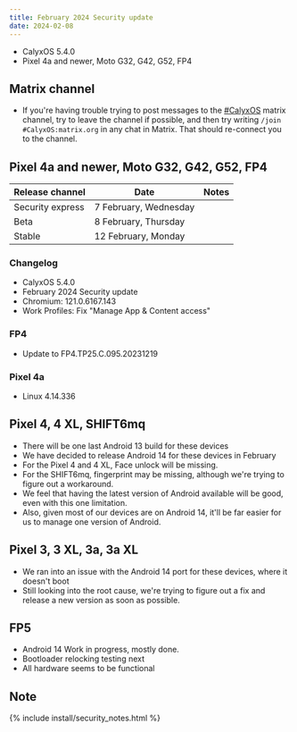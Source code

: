 ```yaml
---
title: February 2024 Security update
date: 2024-02-08
---
```


* CalyxOS 5.4.0
* Pixel 4a and newer, Moto G32, G42, G52, FP4

## Matrix channel

* If you're having trouble trying to post messages to the [#CalyxOS](https://app.element.io/#/room/#CalyxOS:matrix.org) matrix channel, try to leave the channel if possible, and then try writing `/join #CalyxOS:matrix.org` in any chat in Matrix. That should re-connect you to the channel.

## Pixel 4a and newer, Moto G32, G42, G52, FP4

| Release channel  | Date   | Notes |
| ---------------- | ------ | ------ |
| Security express | 7 February, Wednesday | |
| Beta | 8 February, Thursday | |
| Stable | 12 February, Monday | |

### Changelog
* CalyxOS 5.4.0
* February 2024 Security update
* Chromium: 121.0.6167.143
* Work Profiles: Fix "Manage App & Content access"

### FP4
* Update to FP4.TP25.C.095.20231219

### Pixel 4a
* Linux 4.14.336

## Pixel 4, 4 XL, SHIFT6mq

* There will be one last Android 13 build for these devices
* We have decided to release Android 14 for these devices in February
* For the Pixel 4 and 4 XL, Face unlock will be missing.
* For the SHIFT6mq, fingerprint may be missing, although we're trying to figure out a workaround.
* We feel that having the latest version of Android available will be good, even with this one limitation.
* Also, given most of our devices are on Android 14, it'll be far easier for us to manage one version of Android.

## Pixel 3, 3 XL, 3a, 3a XL

* We ran into an issue with the Android 14 port for these devices, where it doesn't boot
* Still looking into the root cause, we're trying to figure out a fix and release a new version as soon as possible.

## FP5

* Android 14 Work in progress, mostly done.
* Bootloader relocking testing next
* All hardware seems to be functional

## Note

{% include install/security_notes.html %}
